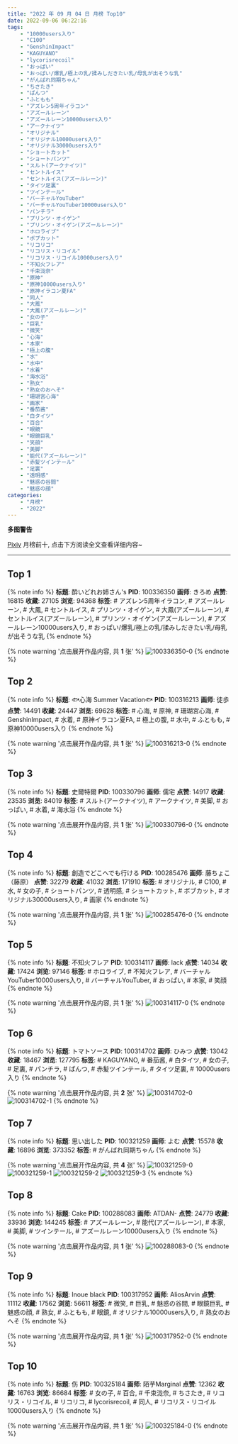 ```yaml
---
title: "2022 年 09 月 04 日 月榜 Top10"
date: 2022-09-06 06:22:16
tags:
    - "10000users入り"
    - "C100"
    - "GenshinImpact"
    - "KAGUYANO"
    - "lycorisrecoil"
    - "おっぱい"
    - "おっぱい/爆乳/極上の乳/揉みしだきたい乳/母乳が出そうな乳"
    - "がんばれ同期ちゃん"
    - "ちさたき"
    - "ぱんつ"
    - "ふともも"
    - "アズレン5周年イラコン"
    - "アズールレーン"
    - "アズールレーン10000users入り"
    - "アークナイツ"
    - "オリジナル"
    - "オリジナル10000users入り"
    - "オリジナル30000users入り"
    - "ショートカット"
    - "ショートパンツ"
    - "スルト(アークナイツ)"
    - "セントルイス"
    - "セントルイス(アズールレーン)"
    - "タイツ足裏"
    - "ツインテール"
    - "バーチャルYouTuber"
    - "バーチャルYouTuber10000users入り"
    - "パンチラ"
    - "プリンツ・オイゲン"
    - "プリンツ・オイゲン(アズールレーン)"
    - "ホロライブ"
    - "ボブカット"
    - "リコリコ"
    - "リコリス・リコイル"
    - "リコリス・リコイル10000users入り"
    - "不知火フレア"
    - "千束泷奈"
    - "原神"
    - "原神10000users入り"
    - "原神イラコン夏FA"
    - "同人"
    - "大鳳"
    - "大鳳(アズールレーン)"
    - "女の子"
    - "巨乳"
    - "微笑"
    - "心海"
    - "本家"
    - "極上の腹"
    - "水"
    - "水中"
    - "水着"
    - "海水浴"
    - "熟女"
    - "熟女のおへそ"
    - "珊瑚宮心海"
    - "画家"
    - "番茄酱"
    - "白タイツ"
    - "百合"
    - "眼鏡"
    - "眼鏡巨乳"
    - "笑顔"
    - "美脚"
    - "能代(アズールレーン)"
    - "赤髪ツインテール"
    - "足裏"
    - "透明感"
    - "魅惑の谷間"
    - "魅惑の顔"
categories:
    - "月榜"
    - "2022"
---
```


<i class="fa fa-triangle-exclamation"></i>**多图警告**<i class="fa fa-triangle-exclamation"></i>

[Pixiv](https://www.pixiv.net/) 月榜前十, 点击下方阅读全文查看详细内容~

<!-- more -->

---

## Top 1

{% note info %}
**标题**: 酔いどれお姉さん's
**PID**: 100336350 **画师**: きろめ
**点赞**: 16815 **收藏**: 27105 **浏览**: 94368
**标签**: # アズレン5周年イラコン, # アズールレーン, # 大鳳, # セントルイス, # プリンツ・オイゲン, # 大鳳(アズールレーン), # セントルイス(アズールレーン), # プリンツ・オイゲン(アズールレーン), # アズールレーン10000users入り, # おっぱい/爆乳/極上の乳/揉みしだきたい乳/母乳が出そうな乳
{% endnote %}

{% note warning '点击展开作品内容, 共 **1** 张' %}
![100336350-0](https://i.pixiv.re/img-original/img/2022/08/08/22/31/35/100336350_p0.png)
{% endnote %}

## Top 2

{% note info %}
**标题**: 🐟心海 Summer Vacation🐟
**PID**: 100316213 **画师**: 徒歩
**点赞**: 14491 **收藏**: 24447 **浏览**: 69628
**标签**: # 心海, # 原神, # 珊瑚宮心海, # GenshinImpact, # 水着, # 原神イラコン夏FA, # 極上の腹, # 水中, # ふともも, # 原神10000users入り
{% endnote %}

{% note warning '点击展开作品内容, 共 **1** 张' %}
![100316213-0](https://i.pixiv.re/img-original/img/2022/08/08/00/53/06/100316213_p0.png)
{% endnote %}

## Top 3

{% note info %}
**标题**: 史爾特爾
**PID**: 100330796 **画师**: 儒宅
**点赞**: 14917 **收藏**: 23535 **浏览**: 84019
**标签**: # スルト(アークナイツ), # アークナイツ, # 美脚, # おっぱい, # 水着, # 海水浴
{% endnote %}

{% note warning '点击展开作品内容, 共 **1** 张' %}
![100330796-0](https://i.pixiv.re/img-original/img/2022/08/09/10/44/49/100330796_p0.jpg)
{% endnote %}

## Top 4

{% note info %}
**标题**: 創造でどこへでも行ける
**PID**: 100285476 **画师**: 藤ちょこ（藤原）
**点赞**: 32279 **收藏**: 41032 **浏览**: 171910
**标签**: # オリジナル, # C100, # 水, # 女の子, # ショートパンツ, # 透明感, # ショートカット, # ボブカット, # オリジナル30000users入り, # 画家
{% endnote %}

{% note warning '点击展开作品内容, 共 **1** 张' %}
![100285476-0](https://i.pixiv.re/img-original/img/2022/08/07/00/00/19/100285476_p0.png)
{% endnote %}

## Top 5

{% note info %}
**标题**: 不知火フレア
**PID**: 100314117 **画师**: lack
**点赞**: 14034 **收藏**: 17424 **浏览**: 97146
**标签**: # ホロライブ, # 不知火フレア, # バーチャルYouTuber10000users入り, # バーチャルYouTuber, # おっぱい, # 本家, # 笑顔
{% endnote %}

{% note warning '点击展开作品内容, 共 **1** 张' %}
![100314117-0](https://i.pixiv.re/img-original/img/2022/08/08/00/00/16/100314117_p0.png)
{% endnote %}

## Top 6

{% note info %}
**标题**: トマトソース
**PID**: 100314702 **画师**: ひみつ
**点赞**: 13042 **收藏**: 18467 **浏览**: 127795
**标签**: # KAGUYANO, # 番茄酱, # 白タイツ, # 女の子, # 足裏, # パンチラ, # ぱんつ, # 赤髪ツインテール, # タイツ足裏, # 10000users入り
{% endnote %}

{% note warning '点击展开作品内容, 共 **2** 张' %}
![100314702-0](https://i.pixiv.re/img-original/img/2022/08/08/00/07/56/100314702_p0.png)
![100314702-1](https://i.pixiv.re/img-original/img/2022/08/08/00/07/56/100314702_p1.png)
{% endnote %}

## Top 7

{% note info %}
**标题**: 思い出した
**PID**: 100321259 **画师**: よむ
**点赞**: 15578 **收藏**: 16896 **浏览**: 373352
**标签**: # がんばれ同期ちゃん
{% endnote %}

{% note warning '点击展开作品内容, 共 **4** 张' %}
![100321259-0](https://i.pixiv.re/img-original/img/2022/08/08/08/04/57/100321259_p0.png)
![100321259-1](https://i.pixiv.re/img-original/img/2022/08/08/08/04/57/100321259_p1.png)
![100321259-2](https://i.pixiv.re/img-original/img/2022/08/08/08/04/57/100321259_p2.png)
![100321259-3](https://i.pixiv.re/img-original/img/2022/08/08/08/04/57/100321259_p3.png)
{% endnote %}

## Top 8

{% note info %}
**标题**: Cake
**PID**: 100288083 **画师**: ATDAN-
**点赞**: 24779 **收藏**: 33936 **浏览**: 144245
**标签**: # アズールレーン, # 能代(アズールレーン), # 本家, # 美脚, # ツインテール, # アズールレーン10000users入り
{% endnote %}

{% note warning '点击展开作品内容, 共 **1** 张' %}
![100288083-0](https://i.pixiv.re/img-original/img/2022/08/07/02/10/28/100288083_p0.jpg)
{% endnote %}

## Top 9

{% note info %}
**标题**: Inoue black
**PID**: 100317952 **画师**: AliosArvin
**点赞**: 11112 **收藏**: 17562 **浏览**: 56611
**标签**: # 微笑, # 巨乳, # 魅惑の谷間, # 眼鏡巨乳, # 魅惑の顔, # 熟女, # ふともも, # 眼鏡, # オリジナル10000users入り, # 熟女のおへそ
{% endnote %}

{% note warning '点击展开作品内容, 共 **1** 张' %}
![100317952-0](https://i.pixiv.re/img-original/img/2022/08/08/02/22/40/100317952_p0.png)
{% endnote %}

## Top 10

{% note info %}
**标题**: 伤
**PID**: 100325184 **画师**: 陌芋Marginal
**点赞**: 12362 **收藏**: 16763 **浏览**: 86684
**标签**: # 女の子, # 百合, # 千束泷奈, # ちさたき, # リコリス・リコイル, # リコリコ, # lycorisrecoil, # 同人, # リコリス・リコイル10000users入り
{% endnote %}

{% note warning '点击展开作品内容, 共 **1** 张' %}
![100325184-0](https://i.pixiv.re/img-original/img/2022/08/08/13/25/00/100325184_p0.jpg)
{% endnote %}
